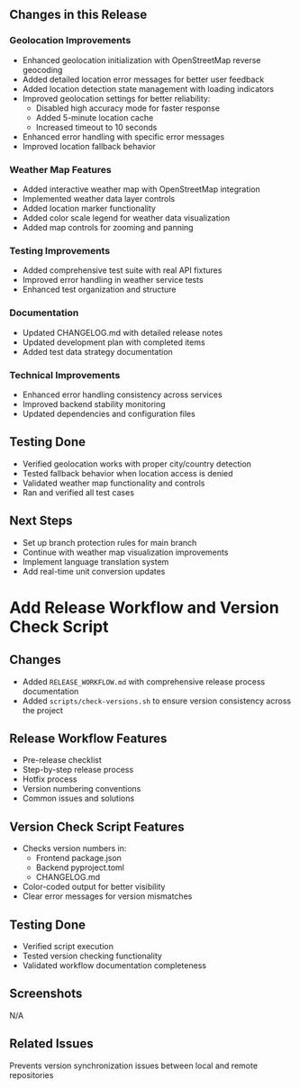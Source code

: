 ## Changes in this Release

### Geolocation Improvements

- Enhanced geolocation initialization with OpenStreetMap reverse geocoding
- Added detailed location error messages for better user feedback
- Added location detection state management with loading indicators
- Improved geolocation settings for better reliability:
  - Disabled high accuracy mode for faster response
  - Added 5-minute location cache
  - Increased timeout to 10 seconds
- Enhanced error handling with specific error messages
- Improved location fallback behavior

### Weather Map Features

- Added interactive weather map with OpenStreetMap integration
- Implemented weather data layer controls
- Added location marker functionality
- Added color scale legend for weather data visualization
- Added map controls for zooming and panning

### Testing Improvements

- Added comprehensive test suite with real API fixtures
- Improved error handling in weather service tests
- Enhanced test organization and structure

### Documentation

- Updated CHANGELOG.md with detailed release notes
- Updated development plan with completed items
- Added test data strategy documentation

### Technical Improvements

- Enhanced error handling consistency across services
- Improved backend stability monitoring
- Updated dependencies and configuration files

## Testing Done

- Verified geolocation works with proper city/country detection
- Tested fallback behavior when location access is denied
- Validated weather map functionality and controls
- Ran and verified all test cases

## Next Steps

- Set up branch protection rules for main branch
- Continue with weather map visualization improvements
- Implement language translation system
- Add real-time unit conversion updates

# Add Release Workflow and Version Check Script

## Changes

- Added `RELEASE_WORKFLOW.md` with comprehensive release process documentation
- Added `scripts/check-versions.sh` to ensure version consistency across the project

## Release Workflow Features

- Pre-release checklist
- Step-by-step release process
- Hotfix process
- Version numbering conventions
- Common issues and solutions

## Version Check Script Features

- Checks version numbers in:
  - Frontend package.json
  - Backend pyproject.toml
  - CHANGELOG.md
- Color-coded output for better visibility
- Clear error messages for version mismatches

## Testing Done

- Verified script execution
- Tested version checking functionality
- Validated workflow documentation completeness

## Screenshots

N/A

## Related Issues

Prevents version synchronization issues between local and remote repositories
